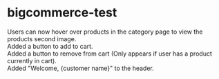 # bigcommerce-test

Users can now hover over products in the category page to view the products second image.  
Added a button to add to cart.  
Added a button to remove from cart (Only appears if user has a product currently in cart).  
Added "Welcome, {customer name}" to the header.
